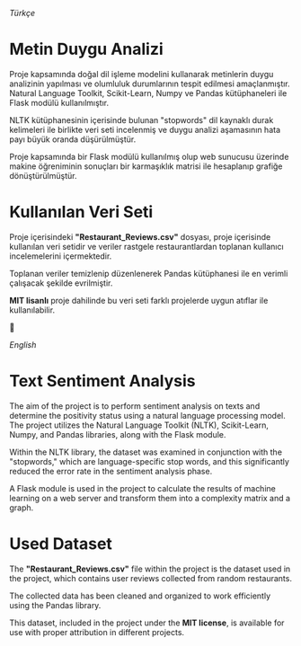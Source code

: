 *Türkçe*
# Metin Duygu Analizi

Proje kapsamında doğal dil işleme modelini kullanarak metinlerin duygu analizinin yapılması ve olumluluk durumlarının tespit edilmesi amaçlanmıştır. Natural Language Toolkit, Scikit-Learn, Numpy ve Pandas kütüphaneleri ile Flask modülü kullanılmıştır. 

NLTK kütüphanesinin içerisinde bulunan "stopwords" dil kaynaklı durak kelimeleri ile birlikte veri seti incelenmiş ve duygu analizi aşamasının hata payı büyük oranda düşürülmüştür.

Proje kapsamında bir Flask modülü kullanılmış olup web sunucusu üzerinde makine öğreniminin sonuçları bir karmaşıklık matrisi ile hesaplanıp grafiğe dönüştürülmüştür.

# Kullanılan Veri Seti

Proje içerisindeki **"Restaurant_Reviews.csv"** dosyası, proje içerisinde kullanılan veri setidir ve veriler rastgele restaurantlardan toplanan kullanıcı incelemelerini içermektedir. 

Toplanan veriler temizlenip düzenlenerek Pandas kütüphanesi ile en verimli çalışacak şekilde evrilmiştir.

**MIT lisanlı** proje dahilinde bu veri seti farklı projelerde uygun atıflar ile kullanılabilir.

🥴

*English*
# Text Sentiment Analysis

The aim of the project is to perform sentiment analysis on texts and determine the positivity status using a natural language processing model. The project utilizes the Natural Language Toolkit (NLTK), Scikit-Learn, Numpy, and Pandas libraries, along with the Flask module.

Within the NLTK library, the dataset was examined in conjunction with the "stopwords," which are language-specific stop words, and this significantly reduced the error rate in the sentiment analysis phase.

A Flask module is used in the project to calculate the results of machine learning on a web server and transform them into a complexity matrix and a graph.

# Used Dataset

The **"Restaurant_Reviews.csv"** file within the project is the dataset used in the project, which contains user reviews collected from random restaurants.

The collected data has been cleaned and organized to work efficiently using the Pandas library.

This dataset, included in the project under the **MIT license**, is available for use with proper attribution in different projects.
